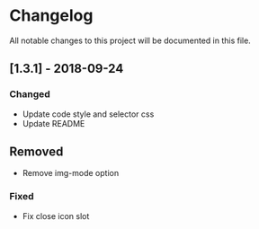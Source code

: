 # Changelog

All notable changes to this project will be documented in this file.

## [1.3.1] - 2018-09-24

### Changed

- Update code style and selector css
- Update README

## Removed

- Remove img-mode option

### Fixed

- Fix close icon slot
